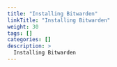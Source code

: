 ```yaml
---
title: "Installing Bitwarden"
linkTitle: "Installing Bitwarden"
weight: 30
tags: []
categories: []
description: >
  Installing Bitwarden
---
```

